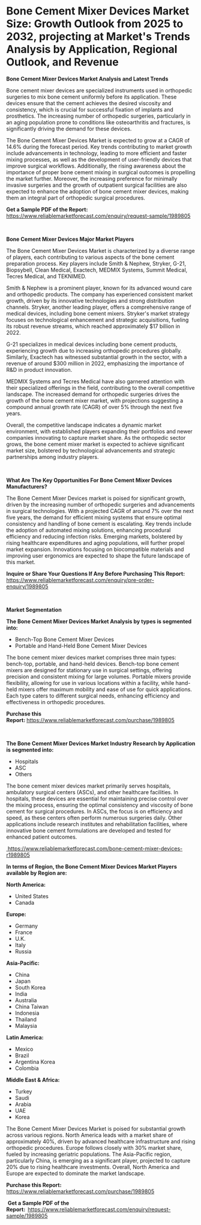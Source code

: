<p><h1>Bone Cement Mixer Devices Market Size: Growth Outlook from 2025 to 2032, projecting at Market's Trends Analysis by Application, Regional Outlook, and Revenue</h1></p><p><strong>Bone Cement Mixer Devices Market Analysis and Latest Trends</strong></p>
<p><p>Bone cement mixer devices are specialized instruments used in orthopedic surgeries to mix bone cement uniformly before its application. These devices ensure that the cement achieves the desired viscosity and consistency, which is crucial for successful fixation of implants and prosthetics. The increasing number of orthopedic surgeries, particularly in an aging population prone to conditions like osteoarthritis and fractures, is significantly driving the demand for these devices.</p><p>The Bone Cement Mixer Devices Market is expected to grow at a CAGR of 14.6% during the forecast period. Key trends contributing to market growth include advancements in technology, leading to more efficient and faster mixing processes, as well as the development of user-friendly devices that improve surgical workflows. Additionally, the rising awareness about the importance of proper bone cement mixing in surgical outcomes is propelling the market further. Moreover, the increasing preference for minimally invasive surgeries and the growth of outpatient surgical facilities are also expected to enhance the adoption of bone cement mixer devices, making them an integral part of orthopedic surgical procedures.</p></p>
<p><strong>Get a Sample PDF of the Report:&nbsp;</strong> <a href="https://www.reliablemarketforecast.com/enquiry/request-sample/1989805?utm_campaign=3448&utm_medium=2&utm_source=Github&utm_content=ia&utm_term=16042025&utm_id=bone-cement-mixer-devices">https://www.reliablemarketforecast.com/enquiry/request-sample/1989805</a></p>
<p>&nbsp;</p>
<p><strong>Bone Cement Mixer Devices Major Market Players</strong></p>
<p><p>The Bone Cement Mixer Devices Market is characterized by a diverse range of players, each contributing to various aspects of the bone cement preparation process. Key players include Smith & Nephew, Stryker, G-21, Biopsybell, Clean Medical, Exactech, MEDMIX Systems, Summit Medical, Tecres Medical, and TEKNIMED.</p><p>Smith & Nephew is a prominent player, known for its advanced wound care and orthopedic products. The company has experienced consistent market growth, driven by its innovative technologies and strong distribution channels. Stryker, another leading player, offers a comprehensive range of medical devices, including bone cement mixers. Stryker's market strategy focuses on technological enhancement and strategic acquisitions, fueling its robust revenue streams, which reached approximately $17 billion in 2022.</p><p>G-21 specializes in medical devices including bone cement products, experiencing growth due to increasing orthopedic procedures globally. Similarly, Exactech has witnessed substantial growth in the sector, with a revenue of around $300 million in 2022, emphasizing the importance of R&D in product innovation.</p><p>MEDMIX Systems and Tecres Medical have also garnered attention with their specialized offerings in the field, contributing to the overall competitive landscape. The increased demand for orthopedic surgeries drives the growth of the bone cement mixer market, with projections suggesting a compound annual growth rate (CAGR) of over 5% through the next five years.</p><p>Overall, the competitive landscape indicates a dynamic market environment, with established players expanding their portfolios and newer companies innovating to capture market share. As the orthopedic sector grows, the bone cement mixer market is expected to achieve significant market size, bolstered by technological advancements and strategic partnerships among industry players.</p></p>
<p>&nbsp;</p>
<p><strong>What Are The Key Opportunities For Bone Cement Mixer Devices Manufacturers?</strong></p>
<p><p>The Bone Cement Mixer Devices market is poised for significant growth, driven by the increasing number of orthopedic surgeries and advancements in surgical technologies. With a projected CAGR of around 7% over the next five years, the demand for efficient mixing systems that ensure optimal consistency and handling of bone cement is escalating. Key trends include the adoption of automated mixing solutions, enhancing procedural efficiency and reducing infection risks. Emerging markets, bolstered by rising healthcare expenditures and aging populations, will further propel market expansion. Innovations focusing on biocompatible materials and improving user ergonomics are expected to shape the future landscape of this market.</p></p>
<p><strong>Inquire or Share Your Questions If Any Before Purchasing This Report:</strong> <a href="https://www.reliablemarketforecast.com/enquiry/pre-order-enquiry/1989805?utm_campaign=3448&utm_medium=2&utm_source=Github&utm_content=ia&utm_term=16042025&utm_id=bone-cement-mixer-devices">https://www.reliablemarketforecast.com/enquiry/pre-order-enquiry/1989805</a></p>
<p>&nbsp;</p>
<p><strong>Market Segmentation</strong></p>
<p><strong>The Bone Cement Mixer Devices Market Analysis by types is segmented into:</strong></p>
<p><ul><li>Bench-Top Bone Cement Mixer Devices</li><li>Portable and Hand-Held Bone Cement Mixer Devices</li></ul></p>
<p><p>The bone cement mixer devices market comprises three main types: bench-top, portable, and hand-held devices. Bench-top bone cement mixers are designed for stationary use in surgical settings, offering precision and consistent mixing for large volumes. Portable mixers provide flexibility, allowing for use in various locations within a facility, while hand-held mixers offer maximum mobility and ease of use for quick applications. Each type caters to different surgical needs, enhancing efficiency and effectiveness in orthopedic procedures.</p></p>
<p><strong>Purchase this Report:&nbsp;</strong><a href="https://www.reliablemarketforecast.com/purchase/1989805?utm_campaign=3448&utm_medium=2&utm_source=Github&utm_content=ia&utm_term=16042025&utm_id=bone-cement-mixer-devices">https://www.reliablemarketforecast.com/purchase/1989805</a></p>
<p>&nbsp;</p>
<p><strong>The Bone Cement Mixer Devices Market Industry Research by Application is segmented into:</strong></p>
<p><ul><li>Hospitals</li><li>ASC</li><li>Others</li></ul></p>
<p><p>The bone cement mixer devices market primarily serves hospitals, ambulatory surgical centers (ASCs), and other healthcare facilities. In hospitals, these devices are essential for maintaining precise control over the mixing process, ensuring the optimal consistency and viscosity of bone cement for surgical procedures. In ASCs, the focus is on efficiency and speed, as these centers often perform numerous surgeries daily. Other applications include research institutes and rehabilitation facilities, where innovative bone cement formulations are developed and tested for enhanced patient outcomes.</p></p>
<p><a href="https://www.reliablemarketforecast.com/bone-cement-mixer-devices-r1989805?utm_campaign=3448&utm_medium=2&utm_source=Github&utm_content=ia&utm_term=16042025&utm_id=bone-cement-mixer-devices">&nbsp;https://www.reliablemarketforecast.com/bone-cement-mixer-devices-r1989805</a></p>
<p><strong>In terms of Region, the Bone Cement Mixer Devices Market Players available by Region are:</strong></p>
<p>
    <p> <strong> North America: </strong>
        <ul>
            <li>United States</li>
            <li>Canada</li>
        </ul>
        </p> 
    <p> <strong> Europe: </strong>
        <ul>
            <li>Germany</li>
            <li>France</li>
            <li>U.K.</li>
            <li>Italy</li>
            <li>Russia</li>
        </ul>
        </p> 
    <p> <strong> Asia-Pacific: </strong>
        <ul>
            <li>China</li>
            <li>Japan</li>
            <li>South Korea</li>
            <li>India</li>
            <li>Australia</li>
            <li>China Taiwan</li>
            <li>Indonesia</li>
            <li>Thailand</li>
            <li>Malaysia</li>
        </ul>
        </p> 
    <p> <strong> Latin America: </strong>
        <ul>
            <li>Mexico</li>
            <li>Brazil</li>
            <li>Argentina Korea</li>
            <li>Colombia</li>
        </ul>
        </p> 
    <p> <strong> Middle East & Africa: </strong>
        <ul>
            <li>Turkey</li>
            <li>Saudi</li>
            <li>Arabia</li>
            <li>UAE</li>
            <li>Korea</li>
        </ul>
    </p>
    </p>
<p><p>The Bone Cement Mixer Devices Market is poised for substantial growth across various regions. North America leads with a market share of approximately 40%, driven by advanced healthcare infrastructure and rising orthopedic procedures. Europe follows closely with 30% market share, fueled by increasing geriatric populations. The Asia-Pacific region, particularly China, is emerging as a significant player, projected to capture 20% due to rising healthcare investments. Overall, North America and Europe are expected to dominate the market landscape.</p></p>
<p><strong>Purchase this Report: </strong><a href="https://www.reliablemarketforecast.com/purchase/1989805?utm_campaign=3448&utm_medium=2&utm_source=Github&utm_content=ia&utm_term=16042025&utm_id=bone-cement-mixer-devices">https://www.reliablemarketforecast.com/purchase/1989805</a></p>
<p>&nbsp;<strong>Get a Sample PDF of the Report:&nbsp;&nbsp;</strong><a href="https://www.reliablemarketforecast.com/enquiry/request-sample/1989805?utm_campaign=3448&utm_medium=2&utm_source=Github&utm_content=ia&utm_term=16042025&utm_id=bone-cement-mixer-devices">https://www.reliablemarketforecast.com/enquiry/request-sample/1989805</a></p>
<p><strong></strong></p>
<p><p></p><p></p><p></p></p>